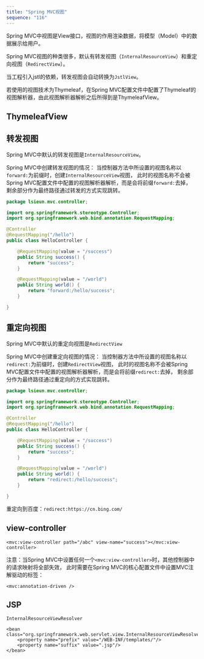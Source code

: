 ```yaml
---
title: "Spring MVC视图"
sequence: "116"
---
```


Spring MVC中视图是View接口，视图的作用渲染数据，将模型（Model）中的数据展示给用户。

Spring MVC视图的种类很多，默认有转发视图（`InternalResourceView`）和重定向视图（`RedirectView`）。

当工程引入jstl的依赖，转发视图会自动转换为`JstlView`。

若使用的视图技术为Thymeleaf，在Spring MVC配置文件中配置了Thymeleaf的视图解析器，由此视图解析器解析之后所得到是ThymeleafView。


## ThymeleafView


## 转发视图

Spring MVC中默认的转发视图是`InternalResourceView`。

Spring MVC中创建转发视图的情况：
当控制器方法中所设置的视图名称以`forward:`为前缀时，创建`InternalResourceView`视图，
此时的视图名称不会被Spring MVC配置文件中配置的视图解析器解析，而是会将前缀`forward:`去掉，
剩余部分作为最终路径通过转发的方式实现跳转。

```java
package lsieun.mvc.controller;

import org.springframework.stereotype.Controller;
import org.springframework.web.bind.annotation.RequestMapping;

@Controller
@RequestMapping("/hello")
public class HelloController {

    @RequestMapping(value = "/success")
    public String success() {
        return "success";
    }

    @RequestMapping(value = "/world")
    public String world() {
        return "forward:/hello/success";
    }

}
```

## 重定向视图

Spring MVC中默认的重定向视图是`RedirectView`

Spring MVC中创建重定向视图的情况：
当控制器方法中所设置的视图名称以`redirect:`为前缀时，创建`RedirectView`视图，
此时的视图名称不会被Spring MVC配置文件中配置的视图解析器解析，而是会将前缀`redirect:`去掉，
剩余部分作为最终路径通过重定向的方式实现跳转。

```java
package lsieun.mvc.controller;

import org.springframework.stereotype.Controller;
import org.springframework.web.bind.annotation.RequestMapping;

@Controller
@RequestMapping("/hello")
public class HelloController {

    @RequestMapping(value = "/success")
    public String success() {
        return "success";
    }

    @RequestMapping(value = "/world")
    public String world() {
        return "redirect:/hello/success";
    }

}
```

重定向到百度：`redirect:https://cn.bing.com/`

## view-controller

```text
<mvc:view-controller path="/abc" view-name="success"></mvc:view-controller>
```

注意：当Spring MVC中设置任何一个`<mvc:view-controller>`时，其他控制器中的请求映射将全部失效，
此时需要在Spring MVC的核心配置文件中设置MVC注解驱动的标签：

```text
<mvc:annotation-driven />
```

## JSP

`InternalResourceViewResolver`

```text
<bean class="org.springframework.web.servlet.view.InternalResourceViewResolver">
    <property name="prefix" value="/WEB-INF/templates/"/>
    <property name="suffix" value=".jsp"/>
</bean>
```

